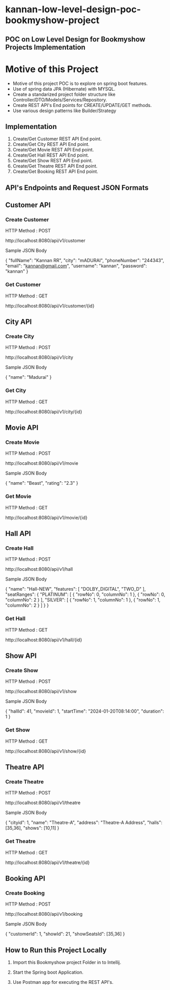 # kannan-low-level-design-poc-bookmyshow-project
## POC on Low Level Design for Bookmyshow Projects Implementation

# Motive of this Project

   - Motive of this project POC is to explore on spring boot features.
   - Use of spring data JPA (Hibernate) with MYSQL.
   - Create a standarized project folder structure like Controller/DTO/Models/Services/Repository.
   - Create REST API's End points for CREATE/UPDATE/GET methods.
   - Use various design patterns like Builder/Strategy 

## Implementation

   1. Create/Get Customer REST API End point.
   2. Create/Get City REST API End point.
   3. Create/Get Movie REST API End point.
   4. Create/Get Hall REST API End point.
   5. Create/Get Show REST API End point.
   6. Create/Get Theatre REST API End point.
   7. Create/Get Booking REST API End point.

## API's Endpoints and Request JSON Formats

## Customer API

### Create Customer

HTTP Method : POST

http://localhost:8080/api/v1/customer

Sample JSON Body

{
    "fullName": "Kannan RR",
    "city": "mADURAI",
    "phoneNumber": "244343",
    "email": "kannan@gmail.com",
    "username": "kannan",
    "password": "kannan"
}

### Get Customer

HTTP Method : GET

http://localhost:8080/api/v1/customer/{id}

## City API

### Create City

HTTP Method : POST

http://localhost:8080/api/v1/city

Sample JSON Body

{
    "name": "Madurai"
}


### Get City

HTTP Method : GET

http://localhost:8080/api/v1/city/{id}

## Movie API

### Create Movie

HTTP Method : POST

http://localhost:8080/api/v1/movie

Sample JSON Body

{
    "name": "Beast",
    "rating": "2.3"
}

### Get Movie

HTTP Method : GET

http://localhost:8080/api/v1/movie/{id}

## Hall API

### Create Hall

HTTP Method : POST

http://localhost:8080/api/v1/hall

Sample JSON Body

{
    "name": "Hall-NEW",
    "features": [
        "DOLBY_DIGITAL",
        "TWO_D"
    ],
    "seatRanges": {
        "PLATINUM": [
            {
                "rowNo": 0,
                "columnNo": 1
            },
            {
                "rowNo": 0,
                "columnNo": 2
            }
        ],
        "SILVER": [
            {
                "rowNo": 1,
                "columnNo": 1
            },
            {
                "rowNo": 1,
                "columnNo": 2
            }
        ]
    }
}


### Get Hall

HTTP Method : GET

http://localhost:8080/api/v1/hall/{id}

## Show API

### Create Show

HTTP Method : POST

http://localhost:8080/api/v1/show

Sample JSON Body

{
    "hallId": 41,
    "movieId": 1,
    "startTime": "2024-01-20T08:14:00",
    "duration": 1
}


### Get Show

HTTP Method : GET

http://localhost:8080/api/v1/show/{id}

## Theatre API

### Create Theatre

HTTP Method : POST

http://localhost:8080/api/v1/theatre

Sample JSON Body

{
    "cityid": 1,
    "name": "Theatre-A",
    "address": "Theatre-A Address",
    "halls": [35,36],
    "shows": [10,11]
}


### Get Theatre

HTTP Method : GET

http://localhost:8080/api/v1/theatre/{id}

## Booking API

### Create Booking

HTTP Method : POST

http://localhost:8080/api/v1/booking

Sample JSON Body

{
    "customerId": 1,
    "showId": 21,
    "showSeatsId": [35,36]
}

## How to Run this Project Locally

1. Import this Bookmyshow project Folder in to Intellij.

2. Start the Spring boot Application.

3. Use Postman app for executing the REST API's.
